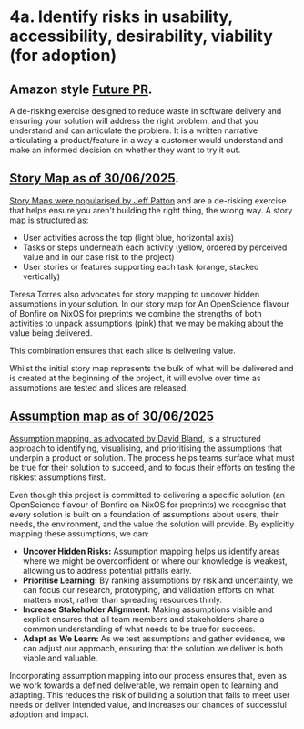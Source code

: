 
# 4a. Identify risks in usability, accessibility, desirability, viability (for adoption)


## Amazon style [Future PR](./future-PR-FAQ.md). 


A de-risking  exercise designed to reduce waste in software delivery and ensuring your solution will address the right problem, and that you understand and can articulate the problem. It is a written narrative articulating a product/feature in a way a customer would understand and make an informed decision on whether they want to try it out.

## [Story Map as of 30/06/2025](./story-map-30-06-25.jpg). 


[Story Maps were popularised by Jeff Patton](https://jpattonassociates.com/story-mapping/) and are a de-risking exercise that helps ensure you aren't building the right thing, the wrong way. A story map is structured as:

-  User activities across the top (light blue, horizontal axis)
- Tasks or steps underneath each activity (yellow, ordered by perceived value and in our case risk to the project)
- User stories or features supporting each task (orange, stacked vertically)

Teresa Torres also advocates for story mapping to uncover hidden assumptions in your solution. In our story map for An OpenScience flavour of Bonfire on NixOS for preprints we combine the strengths of both activities to unpack assumptions (pink) that  we may be making about the value being delivered.

This combination ensures that each slice is delivering value.

Whilst the initial story map represents the bulk of what will be delivered and is created at the beginning of the project, it will evolve over time as assumptions are tested and slices are released.

## [Assumption map as of 30/06/2025](./assumption-map-30-06-25.jpg)

[Assumption mapping, as advocated by David Bland](https://www.strategyzer.com/library/how-assumptions-mapping-can-focus-your-teams-on-running-experiments-that-matter), is a structured approach to identifying, visualising, and prioritising the assumptions that underpin a product or solution. The process helps teams surface what must be true for their solution to succeed, and to focus their efforts on testing the riskiest assumptions first.

Even though this project is committed to delivering a specific solution (an OpenScience flavour of Bonfire on NixOS for preprints) we recognise that every solution is built on a foundation of assumptions about users, their needs, the environment, and the value the solution will provide. By explicitly mapping these assumptions, we can:

- **Uncover Hidden Risks:** Assumption mapping helps us identify areas where we might be overconfident or where our knowledge is weakest, allowing us to address potential pitfalls early.
- **Prioritise Learning:** By ranking assumptions by risk and uncertainty, we can focus our research, prototyping, and validation efforts on what matters most, rather than spreading resources thinly.
- **Increase Stakeholder Alignment:** Making assumptions visible and explicit ensures that all team members and stakeholders share a common understanding of what needs to be true for success.
- **Adapt as We Learn:** As we test assumptions and gather evidence, we can adjust our approach, ensuring that the solution we deliver is both viable and valuable.

Incorporating assumption mapping into our process ensures that, even as we work towards a defined deliverable, we remain open to learning and adapting. This reduces the risk of building a solution that fails to meet user needs or deliver intended value, and increases our chances of successful adoption and impact.


